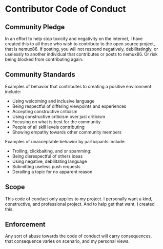 # Contributor Code of Conduct

## Community Pledge

In an effort to help stop toxicity and negativity on the internet, I have created this
to all those who wish to contribute to the open source project, that is nemux86. If posting,
you will not respond negatively, debilitatingly, or uselessly to another individual that contributes
or posts to nemux86. Or risk being blocked from contributing again.

## Community Standards

Examples of behavior that contributes to creating a positive environment
include:

* Using welcoming and inclusive language
* Being respectful of differing viewpoints and experiences
* Accepting constructive criticism
* Using constructive criticism over just criticism
* Focusing on what is best for the community
* People of all skill levels contributing
* Showing empathy towards other community members

Examples of unacceptable behavior by participants include:

* Trolling, clickbaiting, and or spamming:
* Being disrespectful of others ideas
* Using negative, debilitating language
* Submitting useless push requests
* Derailing a topic for no apparent reason

## Scope

This code of conduct only applies to my project. I personally want a kind,
constructive, and professional project. And to help get that want, I created
this.

## Enforcement

Any sort of abuse towards the code of conduct will carry consequences, that
consequence varies on scenario, and my personal views. 
